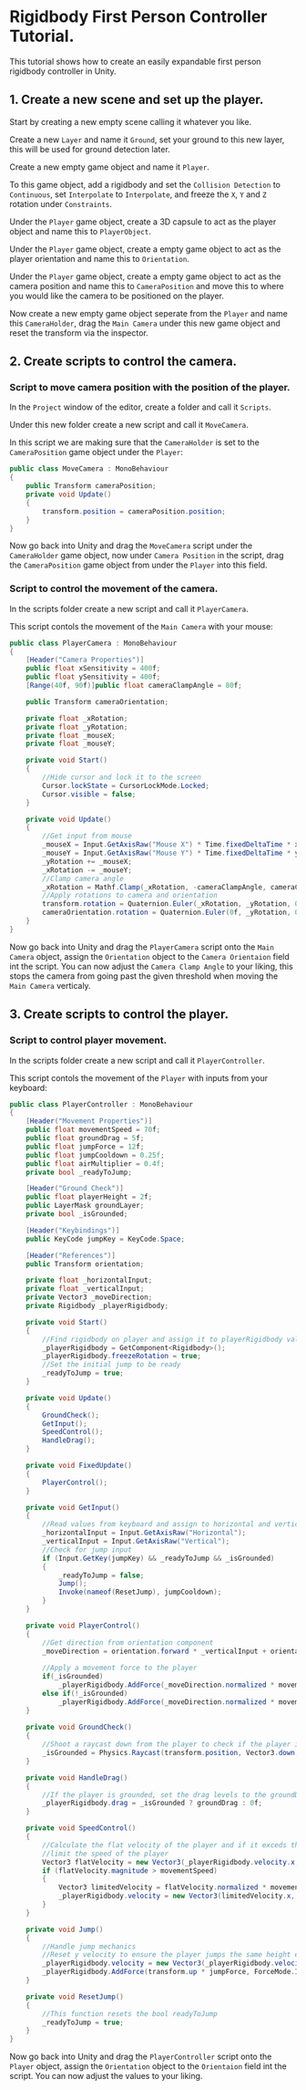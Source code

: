 # Rigidbody First Person Controller Tutorial.

This tutorial shows how to create an easily expandable first person rigidbody controller in Unity.

## 1. Create a new scene and set up the player.

Start by creating a new empty scene calling it whatever you like.

Create a new `Layer` and name it `Ground`, set your ground to this new layer, this will be used for ground detection later.

Create a new empty game object and name it `Player`.

To this game object, add a rigidbody and set the `Collision Detection` to `Continuous`, set `Interpolate` to `Interpolate`,  and freeze the `X`, `Y` and `Z` rotation under `Constraints`.

Under the `Player` game object, create a 3D capsule to act as the player object and name this to `PlayerObject`.

Under the `Player` game object, create a empty game object to act as the player orientation and name this to `Orientation`.

Under the `Player` game object, create a empty game object to act as the camera position and name this to `CameraPosition` and move this to where you would like the camera to be positioned on the player.

Now create a new empty game object seperate from the `Player` and name this `CameraHolder`, drag the `Main Camera` under this new game object and reset the transform via the inspector.

## 2. Create scripts to control the camera.

### Script to move camera position with the position of the player.

In the `Project` window of the editor, create a folder and call it `Scripts`.

Under this new folder create a new script and call it `MoveCamera`.

In this script we are making sure that the `CameraHolder` is set to the `CameraPosition` game object under the `Player`:
```.cs
public class MoveCamera : MonoBehaviour
{
    public Transform cameraPosition;
    private void Update()
    {
        transform.position = cameraPosition.position;
    }
}
```

Now go back into Unity and drag the `MoveCamera` script under the `CameraHolder` game object, now under `Camera Position` in the script, drag the `CameraPosition` game object from under the `Player` into this field.

### Script to control the movement of the camera.

In the scripts folder create a new script and call it `PlayerCamera`.

This script contols the movement of the `Main Camera` with your mouse:
```.cs
public class PlayerCamera : MonoBehaviour
{
    [Header("Camera Properties")]
    public float xSensitivity = 400f;
    public float ySensitivity = 400f;
    [Range(40f, 90f)]public float cameraClampAngle = 80f;

    public Transform cameraOrientation;

    private float _xRotation;
    private float _yRotation;
    private float _mouseX;
    private float _mouseY;

    private void Start()
    {
        //Hide cursor and lock it to the screen
        Cursor.lockState = CursorLockMode.Locked;
        Cursor.visible = false;
    }

    private void Update()
    {
        //Get input from mouse
        _mouseX = Input.GetAxisRaw("Mouse X") * Time.fixedDeltaTime * xSensitivity;
        _mouseY = Input.GetAxisRaw("Mouse Y") * Time.fixedDeltaTime * ySensitivity;
        _yRotation += _mouseX;
        _xRotation -= _mouseY;
        //Clamp camera angle
        _xRotation = Mathf.Clamp(_xRotation, -cameraClampAngle, cameraClampAngle);
        //Apply rotations to camera and orientation
        transform.rotation = Quaternion.Euler(_xRotation, _yRotation, 0f);
        cameraOrientation.rotation = Quaternion.Euler(0f, _yRotation, 0f);
    }
}
```

Now go back into Unity and drag the `PlayerCamera` script onto the `Main Camera` object, assign the `Orientation` object to the `Camera Orientaion` field int the script. You can now adjust the `Camera Clamp Angle` to your liking, this stops the camera from going past the given threshold when moving the `Main Camera` verticaly.

## 3. Create scripts to control the player.

### Script to control player movement.

In the scripts folder create a new script and call it `PlayerController`.

This script contols the movement of the `Player` with inputs from your keyboard:
```.cs
public class PlayerController : MonoBehaviour
{
    [Header("Movement Properties")] 
    public float movementSpeed = 70f;
    public float groundDrag = 5f;
    public float jumpForce = 12f;
    public float jumpCooldown = 0.25f;
    public float airMultiplier = 0.4f;
    private bool _readyToJump;

    [Header("Ground Check")] 
    public float playerHeight = 2f;
    public LayerMask groundLayer;
    private bool _isGrounded;

    [Header("Keybindings")] 
    public KeyCode jumpKey = KeyCode.Space;

    [Header("References")]
    public Transform orientation;

    private float _horizontalInput;
    private float _verticalInput;
    private Vector3 _moveDirection;
    private Rigidbody _playerRigidbody;

    private void Start()
    {
        //Find rigidbody on player and assign it to playerRigidbody value and lock the rotation
        _playerRigidbody = GetComponent<Rigidbody>();
        _playerRigidbody.freezeRotation = true;
        //Set the initial jump to be ready
        _readyToJump = true;
    }

    private void Update()
    {
        GroundCheck();
        GetInput();
        SpeedControl();
        HandleDrag();
    }

    private void FixedUpdate()
    {
        PlayerControl();
    }

    private void GetInput()
    {
        //Read values from keyboard and assign to horizontal and vertical values
        _horizontalInput = Input.GetAxisRaw("Horizontal");
        _verticalInput = Input.GetAxisRaw("Vertical");
        //Check for jump input
        if (Input.GetKey(jumpKey) && _readyToJump && _isGrounded)
        {
            _readyToJump = false;
            Jump();
            Invoke(nameof(ResetJump), jumpCooldown);
        }
    }

    private void PlayerControl()
    {
        //Get direction from orientation component
        _moveDirection = orientation.forward * _verticalInput + orientation.right * _horizontalInput;
        
        //Apply a movement force to the player
        if(_isGrounded)
            _playerRigidbody.AddForce(_moveDirection.normalized * movementSpeed, ForceMode.Force);
        else if(!_isGrounded)
            _playerRigidbody.AddForce(_moveDirection.normalized * movementSpeed * airMultiplier, ForceMode.Force);
    }
    
    private void GroundCheck()
    {
        //Shoot a raycast down from the player to check if the player is grounded
        _isGrounded = Physics.Raycast(transform.position, Vector3.down, playerHeight * 0.5f + 0.2f, groundLayer);
    }

    private void HandleDrag()
    {
        //If the player is grounded, set the drag levels to the groundDrag value otherwise set to 0
        _playerRigidbody.drag = _isGrounded ? groundDrag : 0f;
    }

    private void SpeedControl()
    {
        //Calculate the flat velocity of the player and if it exceds the movement speed then calculate the force to apply to 
        //limit the speed of the player
        Vector3 flatVelocity = new Vector3(_playerRigidbody.velocity.x, 0f, _playerRigidbody.velocity.z);
        if (flatVelocity.magnitude > movementSpeed)
        {
            Vector3 limitedVelocity = flatVelocity.normalized * movementSpeed;
            _playerRigidbody.velocity = new Vector3(limitedVelocity.x, _playerRigidbody.velocity.y, limitedVelocity.z);
        }
    }

    private void Jump()
    {
        //Handle jump mechanics
        //Reset y velocity to ensure the player jumps the same height each time
        _playerRigidbody.velocity = new Vector3(_playerRigidbody.velocity.x, 0f, _playerRigidbody.velocity.z);
        _playerRigidbody.AddForce(transform.up * jumpForce, ForceMode.Impulse);
    }

    private void ResetJump()
    {
        //This function resets the bool readyToJump
        _readyToJump = true;
    }
}
```

Now go back into Unity and drag the `PlayerController` script onto the `Player` object, assign the `Orientation` object to the `Orientaion` field int the script. You can now adjust the values to your liking.


